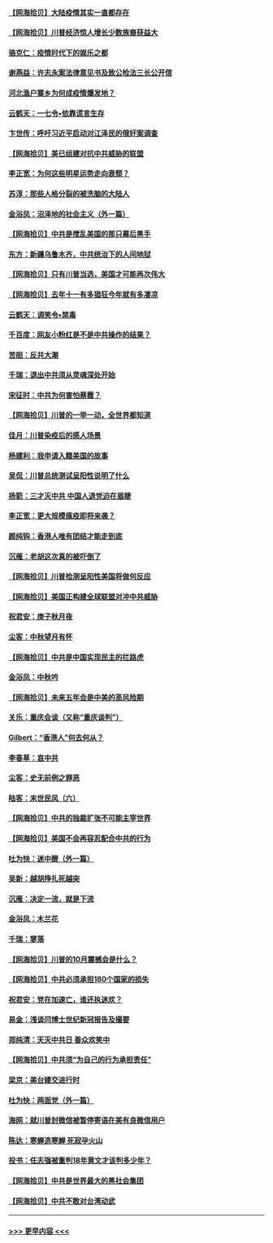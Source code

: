 #### [【网海拾贝】大陆疫情其实一直都存在](../pages/nsc993/n12473948.md?t=10141651) 
#### [【网海拾贝】川普经济惊人增长少数族裔获益大](../pages/nsc993/n12471565.md?t=10141651) 
#### [骆克仁：疫情时代下的娱乐之都](../pages/nsc993/n12471312.md?t=10141651) 
#### [谢燕益：许志永案法律意见书及致公检法三长公开信](../pages/nsc993/n12470870.md?t=10141651) 
#### [河北渔户寨乡为何成疫情爆发地？](../pages/nsc993/n12464936.md?t=10141651) 
#### [云鹤天：一七令▪依靠谎言生存](../pages/nsc993/n12470034.md?t=10141651) 
#### [卞世传：呼吁习近平启动对江泽民的俄奸案调查](../pages/nsc993/n12469722.md?t=10141651) 
#### [【网海拾贝】美已组建对抗中共威胁的联盟](../pages/nsc993/n12469018.md?t=10141651) 
#### [李正宽：为何这些明星运势走向衰颓？](../pages/nsc993/n12468730.md?t=10141651) 
#### [苏淳：那些人格分裂的被洗脑的大陆人](../pages/nsc993/n12467858.md?t=10141651) 
#### [金浴凤：沼泽地的社会主义（外一篇）](../pages/nsc993/n12467792.md?t=10141651) 
#### [【网海拾贝】中共是搅乱美国的那只幕后黑手](../pages/nsc993/n12467700.md?t=10141651) 
#### [东方：新疆乌鲁木齐，中共统治下的人间地狱](../pages/nsc993/n12466075.md?t=10141651) 
#### [【网海拾贝】只有川普当选，美国才可能再次伟大](../pages/nsc993/n12466013.md?t=10141651) 
#### [【网海拾贝】去年十一有多猖狂今年就有多凄凉](../pages/nsc993/n12463649.md?t=10141651) 
#### [云鹤天：调笑令▪禁毒](../pages/nsc993/n12462975.md?t=10141651) 
#### [千百度：网友小粉红是不是中共操作的结果？](../pages/nsc993/n12461025.md?t=10141651) 
#### [苦胆：反共大潮](../pages/nsc993/n12459469.md?t=10141651) 
#### [千瑞：退出中共须从灵魂深处开始](../pages/nsc993/n12459437.md?t=10141651) 
#### [宋征时：中共为何害怕蔡霞？](../pages/nsc993/n12459097.md?t=10141651) 
#### [【网海拾贝】川普的一举一动，全世界都知道](../pages/nsc993/n12458825.md?t=10141651) 
#### [佳月：川普染疫后的感人场景](../pages/nsc993/n12456994.md?t=10141651) 
#### [杨建利：我申请入籍美国的故事](../pages/nsc993/n12455635.md?t=10141651) 
#### [吴侃：川普总统测试呈阳性说明了什么](../pages/nsc993/n12451869.md?t=10141651) 
#### [扬箭：三才灭中共 中国人退党迫在眉睫](../pages/nsc993/n12451842.md?t=10141651) 
#### [李正宽：更大规模瘟疫即将来袭？](../pages/nsc993/n12451455.md?t=10141651) 
#### [颜纯钩：香港人唯有团结才能走到底](../pages/nsc993/n12450870.md?t=10141651) 
#### [沉雁：老胡这次真的被吓倒了](../pages/nsc993/n12449796.md?t=10141651) 
#### [【网海拾贝】川普检测呈阳性美国将做何反应](../pages/nsc993/n12449042.md?t=10141651) 
#### [【网海拾贝】美国正构建全球联盟对冲中共威胁](../pages/nsc993/n12446580.md?t=10141651) 
#### [祝君安：庚子秋月夜](../pages/nsc993/n12445870.md?t=10141651) 
#### [尘客：中秋望月有怀](../pages/nsc993/n12444632.md?t=10141651) 
#### [【网海拾贝】中共是中国实现民主的拦路虎](../pages/nsc993/n12443573.md?t=10141651) 
#### [金浴凤：中秋吟](../pages/nsc993/n12441773.md?t=10141651) 
#### [【网海拾贝】未来五年会是中美的高风险期](../pages/nsc993/n12440760.md?t=10141651) 
#### [关乐：重庆会谈（又称“重庆谈判”）](../pages/nsc993/n12437525.md?t=10141651) 
#### [Gilbert：“香港人”何去何从？](../pages/nsc993/n12435894.md?t=10141651) 
#### [李春草：哀中共](../pages/nsc993/n12435874.md?t=10141651) 
#### [尘客：史无前例之罪恶](../pages/nsc993/n12435762.md?t=10141651) 
#### [陆客：末世民风（六）](../pages/nsc993/n12435354.md?t=10141651) 
#### [【网海拾贝】中共的独裁扩张不可能主宰世界](../pages/nsc993/n12435151.md?t=10141651) 
#### [【网海拾贝】美国不会再容忍配合中共的行为](../pages/nsc993/n12433808.md?t=10141651) 
#### [吐为快：迷中醒（外一篇）](../pages/nsc993/n12433585.md?t=10141651) 
#### [吴新：越胡挣扎死越突](../pages/nsc993/n12433562.md?t=10141651) 
#### [沉雁：决定一流，就是下流](../pages/nsc993/n12432128.md?t=10141651) 
#### [金浴凤：木兰花](../pages/nsc993/n12432124.md?t=10141651) 
#### [千瑞：寥落](../pages/nsc993/n12432071.md?t=10141651) 
#### [【网海拾贝】川普的10月震撼会是什么？](../pages/nsc993/n12431624.md?t=10141651) 
#### [【网海拾贝】中共必须承担180个国家的损失](../pages/nsc993/n12428893.md?t=10141651) 
#### [祝君安：党在加速亡，谁还执迷欢？](../pages/nsc993/n12428652.md?t=10141651) 
#### [易金：浅谈闫博士世纪新冠报告及撮要](../pages/nsc993/n12426822.md?t=10141651) 
#### [郑纯清：天灭中共日 善众欢笑中](../pages/nsc993/n12426784.md?t=10141651) 
#### [【网海拾贝】中共须“为自己的行为承担责任”](../pages/nsc993/n12426067.md?t=10141651) 
#### [梁京：美台建交进行时](../pages/nsc993/n12424066.md?t=10141651) 
#### [吐为快：两面党（外一篇）](../pages/nsc993/n12424043.md?t=10141651) 
#### [海网：就川普封微信被暂停寄语在美有良微信用户](../pages/nsc993/n12424021.md?t=10141651) 
#### [陈达：寒蝉造寒蝉 死寂孕火山](../pages/nsc993/n12423958.md?t=10141651) 
#### [投书：任志强被重判18年黄文才该判多少年？](../pages/nsc993/n12423672.md?t=10141651) 
#### [【网海拾贝】中共是世界最大的黑社会集团](../pages/nsc993/n12423543.md?t=10141651) 
#### [【网海拾贝】中共不敢对台湾动武](../pages/nsc993/n12421418.md?t=10141651) 

----
#### [ >>> 更早内容 <<< ](../indexes/nsc993-earlier.md)
